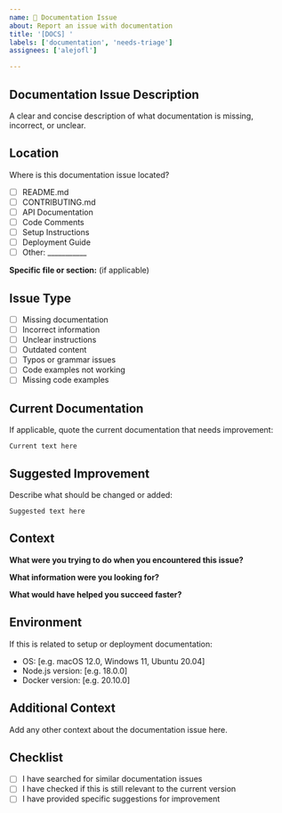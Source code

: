 ```yaml
---
name: 📖 Documentation Issue
about: Report an issue with documentation
title: '[DOCS] '
labels: ['documentation', 'needs-triage']
assignees: ['alejofl']

---
```


## Documentation Issue Description
A clear and concise description of what documentation is missing, incorrect, or unclear.

## Location
Where is this documentation issue located?
- [ ] README.md
- [ ] CONTRIBUTING.md
- [ ] API Documentation
- [ ] Code Comments
- [ ] Setup Instructions
- [ ] Deployment Guide
- [ ] Other: ___________

**Specific file or section:** (if applicable)

## Issue Type
- [ ] Missing documentation
- [ ] Incorrect information
- [ ] Unclear instructions
- [ ] Outdated content
- [ ] Typos or grammar issues
- [ ] Code examples not working
- [ ] Missing code examples

## Current Documentation
If applicable, quote the current documentation that needs improvement:

```
Current text here
```

## Suggested Improvement
Describe what should be changed or added:

```
Suggested text here
```

## Context
**What were you trying to do when you encountered this issue?**

**What information were you looking for?**

**What would have helped you succeed faster?**

## Environment
If this is related to setup or deployment documentation:
- OS: [e.g. macOS 12.0, Windows 11, Ubuntu 20.04]
- Node.js version: [e.g. 18.0.0]
- Docker version: [e.g. 20.10.0]

## Additional Context
Add any other context about the documentation issue here.

## Checklist
- [ ] I have searched for similar documentation issues
- [ ] I have checked if this is still relevant to the current version
- [ ] I have provided specific suggestions for improvement
